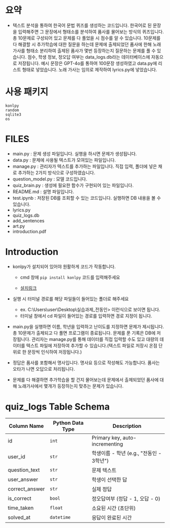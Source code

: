# 요약

- 텍스트 분석을 통하여 한국어 문법 퀴즈를 생성하는 코드입니다. 한국어로 된 문장을 입력해주면 그 문장에서 형태소를 분석하여 품사를 물어보는 방식의 퀴즈입니다. 총 10문제로 구성되어 있고 문제를 다 풀었을 시 점수를 알 수 있습니다. 10문제를 다 해결할 시 추가학습에 대한 질문을 하는데 문제에 출제되었던 품사에 한해 노래가사를 형태소 분리하여 출제된 품사가 몇번 등장하는지 질문하는 문제를 풀 수 있습니다. 점수, 학생 정보, 정오답 여부는 data_logs.db라는 데이터베이스에 자동으로 저장됩니다. 예시 문장은 GPT-4o를 통하여 100문장 생성하였고 data.py에 리스트 형태로 넣었습니다. 노래 가사는 임의로 제작하여 lyrics.py에 넣었습니다.

# 사용 패키지

```
konlpy
random
sqlite3
os
```

# FILES

- main.py : 문제 생성 파일입니다. 실행을 하시면 문제가 생성됩니다.
- data.py : 문제에 사용될 텍스트가 모여있는 파일입니다.
- manage.py : 관리자가 텍스트를 추가하는 파일입니다. 직접 입력, 폴더에 넣은 채로 추가하는 2가지 방식으로 구성하였습니다.
- question_model.py : 모델 코드입니다.
- quiz_brain.py : 생성에 필요한 함수가 구현되어 있는 파일입니다.
- README.md : 설명 파일입니다.
- test.ipynb : 저장된 DB를 조회할 수 있는 코드입니다. 실행하면 DB 내용을 볼 수 있습니다.
- lyrics.py
- quiz_logs.db
- add_sentences
- art.py
- introduction.pdf

# Introduction

- konlpy가 설치되어 있어야 원활하게 코드가 작동합니다.

  - cmd 창에 `pip install konlpy` 코드를 입력해주세요

  - [설치링크](https://konlpy.org/ko/latest/install/)

- 실행 시 터미널 경로를 해당 파일들이 들어있는 폴더로 해주세요

  - ex. C:\Users\user\Desktop\실습과제\_전동인> 이런식으로 보이면 됩니다.
  - 터미널 창에서 cd 파일이 들어있는 경로를 입력하면 경로 지정이 됩니다.

- main.py을 실행하면 이름, 학년을 입력하고 난이도를 지정하면 문제가 제시됩니다. 총 10문제가 출제되고 다 풀면 프로그램이 종료됩니다. 문제를 푼 기록은 DB에 저장됩니다. 관리자는 manage.py를 통해 데이터를 직접 입력할 수도 있고 대량의 데이터를 텍스트 파일에 저장하여 추가할 수 있습니다.(텍스트 파일로 저장시 온점 단위로 한 문장씩 인식하여 저장됩니다.)

- 정답은 품사를 포함해서 명사입니다. 명사요 등으로 작성해도 가능합니다. 품사는 오타가 나면 오답으로 처리됩니다.

- 문제를 다 해결하면 추가학습을 할 건지 물어보는데 문제에서 출제되었던 품사에 대해 노래가사에서 몇개가 등장하는지 맞추는 문제가 있습니다.

# quiz_logs Table Schema

| Column Name    | Python Data Type | Description                              |
| -------------- | ---------------- | ---------------------------------------- |
| id             | `int`            | Primary key, auto-incrementing           |
| user_id        | `str`            | 학생이름 - 학년 (e.g., "전동인 - 3학년") |
| question_text  | `str`            | 문제 텍스트                              |
| user_answer    | `str`            | 학생이 선택한 답                         |
| correct_answer | `str`            | 실제 정답                                |
| is_correct     | `bool`           | 정오답여부 (정답 - 1, 오답 - 0)          |
| time_taken     | `float`          | 소요된 시간 (초단위)                     |
| solved_at      | `datetime`       | 응답이 완료된 시간                       |
